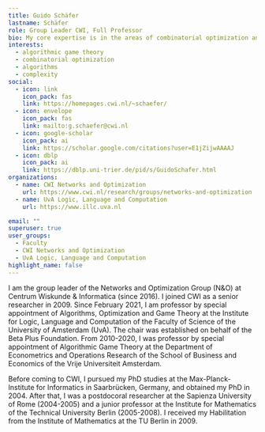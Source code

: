 ```yaml
---
title: Guido Schäfer
lastname: Schäfer
role: Group Leader CWI, Full Professor
bio: My core expertise is in the areas of combinatorial optimization and algorithmic game theory. A large part of my research is concerned with the development of efficient algorithms for optimization problems. Another part is about studying the impact of strategic behavior in large distributed systems.
interests:
  - algorithmic game theory
  - combinatorial optimization
  - algorithms
  - complexity
social:
  - icon: link
    icon_pack: fas
    link: https://homepages.cwi.nl/~schaefer/
  - icon: envelope
    icon_pack: fas
    link: mailto:g.schaefer@cwi.nl
  - icon: google-scholar
    icon_pack: ai
    link: https://scholar.google.com/citations?user=E1jZijwAAAAJ
  - icon: dblp
    icon_pack: ai
    link: https://dblp.uni-trier.de/pid/s/GuidoSchafer.html
organizations:
  - name: CWI Networks and Optimization
    url: https://www.cwi.nl/research/groups/networks-and-optimization
  - name: UvA Logic, Language and Computation
    url: https://www.illc.uva.nl

email: ""
superuser: true
user_groups:
  - Faculty
  - CWI Networks and Optimization
  - UvA Logic, Language and Computation
highlight_name: false
---
```


I am the group leader of the Networks and Optimization Group (N&O) at Centrum Wiskunde & Informatica (since 2016). I joined CWI as a senior researcher in 2009. Since February 2021, I am professor by special appointment of Algorithms, Optimization and Game Theory at the Institute for Logic, Language and Computation of the Faculty of Science of the University of Amsterdam (UvA). The chair was established on behalf of the Beta Plus Foundation. From 2010-2020, I was professor by special appointment of Algorithmic Game Theory at the Department of Econometrics and Operations Research of the School of Business and Economics of the Vrije Universiteit Amsterdam.

Before coming to CWI, I pursued my PhD studies at the Max-Planck-Institute for Informatics in Saarbrücken, Germany, and obtained my PhD in 2004. After that, I was a postdocoral researcher at the Sapienza University of Rome (2004-2005) and a junior professor at the Institute for Mathematics of the Technical University Berlin (2005-2008). I received my Habilitation from the Institute of Mathematics at the TU Berlin in 2009.
